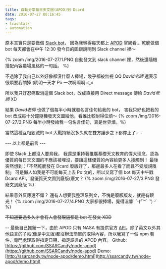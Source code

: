 ```yaml
---
title: 自動分享每日天文圖(APOD)到 Dcard
date: 2016-07-27 00:16:45
tags:
- trashtalk
- automation
---
```


原本其實只是要做個 [Slack bot](https://api.slack.com/bot-users)，
因為我懶得每天都上 [APOD](http://www.phys.ncku.edu.tw/~astrolab/mirrors/apod/archivepix.html) 官網看...
乾脆做個 bot 每天都會在中午 12:30 發今日的圖跟說明到 Slack channel 裡～
<!-- more -->
{% zoom /img/2016-07-27/1.PNG 自動發文到 slack channel 裡，然後還隨機搭配內容農場風格的一句話。 %}

不過除了我自己以外好像都沒什麼人捧場，幾乎都被無視 QQ
_David老師_ 還表示很煩要我關掉 (明明一天才 Po 一次啊啊啊 ಠ_ಠ

所以我只好忍痛取消這個 Slack bot，改成直接用 Direct message 傳給 _David老師_ XD

結果 _David老師_ 也做了個每半小時就發名言佳句給我的 bot，
害我只好也把我的 bot 改成每十分鐘隨機發天文圖給他，看誰比較耐得住煩～
{% zoom /img/2016-07-27/2.PNG 每半小時發給我一句名言佳句，真是世界煩。%}

當然這種互相毀滅的 bot 大戰持續沒多久就在雙方讓步之下都停止了.....

--- 以上都是前言 ---

即使 Slack 上都沒人要鳥我，
我還是秉持著推廣基礎天文教育的偉大理念，認為優質的每日天文圖的不應該被埋沒，要讓這樣優質的內容給更多人接觸到！
最後突然想到：「不然乾脆發在 Dcard 廢版好了，那邊最多人在看了而且不受版規限制」
可是懶人如我是不可能每天上去 Po 文的，所以又寫了個 bot 每天中午戳 Dcard API，發優質天文圖到廢版(廢文？
{% zoom /img/2016-07-27/3.PNG 發廢文到廢版 %}

結果意外反應還不錯？
還有人想要我整理系列文，不愧是廢版版友，就是有眼光！
{% zoom /img/2016-07-27/4.PNG 大家都很捧場，覺得溫馨 ╰(〞︶〝) ╯ %}

~~不知道要過多久才會有人會發現這都是 bot 在發文 XDD~~

--
最後自己推銷一下，由於 APOD 只有 NASA 有提供官方 [API](https://api.nasa.gov/)，除了英文以外其他語言的子站(像是中文版)都沒辦法簡單的取得內容，所以我寫了一個 npm 套件，專門處理取得指定日期、指定語言的 APOD 內容。
Github: [https://github.com/SSARCandy/node-apod](https://github.com/SSARCandy/node-apod)
Demo: [http://ssarcandy.tw/node-apod/demo.html](http://ssarcandy.tw/node-apod/demo.html)
